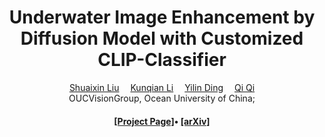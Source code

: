 <div align="center">

<h1>Underwater Image Enhancement by Diffusion Model with Customized CLIP-Classifier</h1>
<div>
    <a href='' target='_blank'>Shuaixin Liu</a>&emsp;
    <a href='' target='_blank'>Kunqian Li</a>&emsp;
    <a href='' target='_blank'>Yilin Ding</a>&emsp;
    <a href='' target='_blank'>Qi Qi</a>
</div>
<div>
    OUCVisionGroup, Ocean University of China; 
</div>


<div>
    <h4 align="center">
        <a href="https://oucvisiongroup.github.io/CLIP-UIE.html/" target='_blank'>[Project Page]</a>•
        <a href="" target='_blank'>[arXiv]</a> 
    </h4>
</div>
